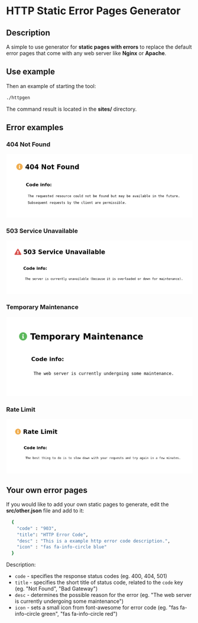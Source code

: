 # HTTP Static Error Pages Generator

## Description

A simple to use generator for **static pages with errors** to replace the default error pages that come with any web server like **Nginx** or **Apache**.

## Use example

Then an example of starting the tool:

```bash
./httpgen
```

The command result is located in the **sites/** directory.

## Error examples

### 404 Not Found
![alt text](doc/img/404_not_found.png)

### 503 Service Unavailable
![alt text](doc/img/503_service_unavailable.png)

### Temporary Maintenance
![alt text](doc/img/temporary_maintenance.png)

### Rate Limit
![alt text](doc/img/rate_limit.png)

## Your own error pages

If you would like to add your own static pages to generate, edit the **src/other.json** file and add to it:

```bash
  {
    "code" : "903",
    "title": "HTTP Error Code",
    "desc" : "This is a example http error code description.",
    "icon" : "fas fa-info-circle blue"
  }
```

Description:

- `code` - specifies the response status codes (eg. 400, 404, 501)
- `title` - specifies the short title of status code, related to the `code` key (eg. "Not Found", "Bad Gateway")
- `desc` - determines the possible reason for the error (eg. "The web server is currently undergoing some maintenance")
- `icon` - sets a small icon from font-awesome for error code (eg. "fas fa-info-circle green", "fas fa-info-circle red")
